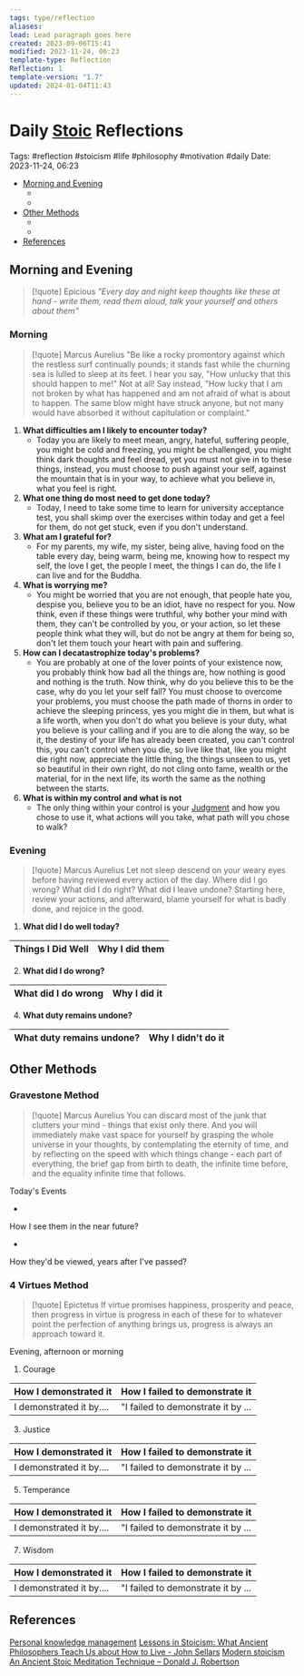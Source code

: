 ```yaml
---
tags: type/reflection
aliases: 
lead: Lead paragraph goes here
created: 2023-09-06T15:41
modified: 2023-11-24, 06:23
template-type: Reflection
Reflection: 1
template-version: "1.7"
updated: 2024-01-04T11:43
---
```



# Daily [Stoic](../SLIP-BOX/Stoicism.md) Reflections

Tags:  #reflection #stoicism #life #philosophy #motivation #daily 
Date: 2023-11-24, 06:23

- [Morning and Evening](#Morning%20and%20Evening)
	- [](#Morning%20and%20Evening#Morning%20and%20Evening#Morning|Morning)
	- [](#Morning%20and%20Evening#Morning%20and%20Evening#Evening|Evening)
- [Other Methods](#Other%20Methods)
	- [](#Other%20Methods#Other%20Methods#Gravestone%20Method|Gravestone%20Method)
	- [](#Other%20Methods#Other%20Methods#4%20Virtues%20Method|4%20Virtues%20Method)
- [References](#References)


## Morning and Evening

> [!quote] Epicious 
> _"Every day and night keep thoughts like these at hand - write them, read them aloud, talk your yourself and others about them"_

### Morning

> [!quote] Marcus Aurelius
> "Be like a rocky promontory against which the restless surf continually pounds; it stands fast while the churning sea is lulled to sleep at its feet. I hear you say, "How unlucky that this should happen to me!" Not at all! Say instead, "How lucky that I am not broken by what has happened and am not afraid of what is about to happen. The same blow might have struck anyone, but not many would have absorbed it without capitulation or complaint."

1. **What difficulties am I likely to encounter today?**
	- Today you are likely to meet mean, angry, hateful, suffering people, you might be cold and freezing, you might be challenged, you might think dark thoughts and feel dread, yet you must not give in to these things, instead, you must choose to push against your self, against the mountain that is in your way, to achieve what you believe in, what you feel is right. 
2. **What one thing do most need to get done today?**
	- Today, I need to take some time to learn for university acceptance test, you shall skimp over the exercises within today and get a feel for them, do not get stuck, even if you don't understand. 
1. **What am I grateful for?**
	- For my parents, my wife, my sister, being alive, having food on the table every day, being warm, being me, knowing how to respect my self, the love I get, the people I meet, the things I can do, the life I can live and for the Buddha.
2. **What is worrying me?**
	- You might be worried that you are not enough, that people hate you, despise you, believe you to be an idiot, have no respect for you. Now think, even if these things were truthful, why bother your mind with them, they can't be controlled by you, or your action, so let these people think what they will, but do not be angry at them for being so, don't let them touch your heart with pain and suffering. 
3. **How can I decatastrophize today's problems?**
	- You are probably at one of the lover points of your existence now, you probably think how bad all the things are, how nothing is good and nothing is the truth. Now think, why do you believe this to be the case, why do you let your self fall? You must choose to overcome your problems, you must choose the path made of thorns in order to achieve the sleeping princess, yes you might die in them, but what is a life worth, when you don't do what you believe is your duty, what you believe is your calling and if you are to die along the way, so be it, the destiny of your life has already been created, you can't control this, you can't control when you die, so live like that, like you might die right now, appreciate the little thing, the things unseen to us, yet so beautiful in their own right, do not cling onto fame, wealth or the material, for in the next life, its worth the same as the nothing between the starts. 
4. **What is within my control and what is not**
	- The only thing within your control is your [Judgment](../SLIP-BOX/Control%20Over%20Judgment.md) and how you chose to use it, what actions will you take, what path will you chose to walk?
### Evening

> [!quote] Marcus Aurelius
> Let not sleep descend on your weary eyes before having reviewed every action of the day. Where did I go wrong? What did I do right? What did I leave undone? Starting here, review your actions, and afterward, blame yourself for what is badly done, and rejoice in the good.

1. **What did I do well today?**

| Things I Did Well | Why I did them |
| ------------------- | ---------------- |

2. **What did I do wrong?**

| What did I do wrong | Why I did it |
| ------------------- | ---------------- |

4. **What duty remains undone?**

| What duty remains undone? | Why I didn't do it |
| ------------------- | ---------------- |

## Other Methods

### Gravestone Method

> [!quote] Marcus Aurelius
> You can discard most of the junk that clutters your mind - things that exist only there. And you will immediately make vast space for yourself by grasping the whole universe in your thoughts, by contemplating the eternity of time, and by reflecting on the speed with which things change - each part of everything, the brief gap from birth to death, the infinite time before, and the equality infinite time that follows. 

Today's Events 

-

How I see them in the near future? 

-

How they'd be viewed, years after I've passed?

### 4 Virtues Method

> [!quote] Epictetus 
> If virtue promises happiness, prosperity and peace, then progress in virtue is progress in each of these for to whatever point the perfection of anything brings us, progress is always an approach toward it.

Evening, afternoon or morning

1. Courage 

| How I demonstrated it  | How I failed to demonstrate it |
| ------------------- | ---------------- |
| I demonstrated it by....                 | "I failed to demonstrate it by ...              |

3. Justice

| How I demonstrated it  | How I failed to demonstrate it |
| ------------------- | ---------------- |
| I demonstrated it by....                 | "I failed to demonstrate it by ...             

5. Temperance

| How I demonstrated it  | How I failed to demonstrate it |
| ------------------- | ---------------- |
| I demonstrated it by....                 | "I failed to demonstrate it by ...             

7. Wisdom

| How I demonstrated it  | How I failed to demonstrate it |
| ------------------- | ---------------- |
| I demonstrated it by....                 | "I failed to demonstrate it by ...             

## References

[Personal knowledge management](Personal%20knowledge%20management.md)
[Lessons in Stoicism: What Ancient Philosophers Teach Us about How to Live - John Sellars](https://books.google.cz/books/about/Lessons_in_Stoicism.html?id=ky84zQEACAAJ&redir_esc=y)
[Modern stoicism](https://modernstoicism.com/)
[An Ancient Stoic Meditation Technique – Donald J. Robertson](https://donaldrobertson.name/2017/03/22/an-ancient-stoic-meditation-technique/)


